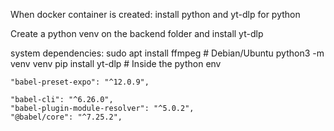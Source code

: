 When docker container is created:
install python and yt-dlp for python

Create a python venv on the backend folder and install yt-dlp

system dependencies:
sudo apt install ffmpeg # Debian/Ubuntu
python3 -m venv venv
pip install yt-dlp # Inside the python env

	"babel-preset-expo": "^12.0.9",

    "babel-cli": "^6.26.0",
    "babel-plugin-module-resolver": "^5.0.2",
	"@babel/core": "^7.25.2",
	